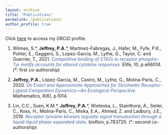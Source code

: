 ```yaml
---
layout: archive
title: "Publications"
permalink: /publications/
author_profile: true
---
```


Click [here](https://orcid.org/0000-0001-6476-0402) to access my ORCiD profile.  

1. Wilmes, S.\*, **Jeffrey, P.A.**\*, Martinez-Fabregas, J., Hafer, M., Fyfe, P.K., Pohler, E., Gaggero, S., Lopez-Garcia, M., Lythe, G., Taylor, C. and Guerrier, T., 2021. *<span style="color:#47689e">Competitive binding of STATs to receptor phospho-Tyr motifs accounts for altered cytokine responses.</span>* Elife, 10, p.e66014. (*: first co-authorship)

2. **Jeffrey, P.A.**, López-García, M., Castro, M., Lythe, G., Molina-París, C., 2020. *<span style="color:#47689e">On Exact and Approximate Approaches for Stochastic Receptor-Ligand Competition Dynamics—An Ecological Perspective.</span>* Mathematics, 8(6), p.1014.

3. Lin, C.C., Suen, K.M.\*, **Jeffrey, P.A.**\*, Wieteska, L., Stainthorp, A., Seiler, C., Koss, H., Molina-París, C., Miska, E.A., Ahmed, Z. and Ladbury, J.E., 2019. *<span style="color:#47689e">Receptor tyrosine kinases regulate signal transduction through a liquid-liquid phase separated state.</span>* bioRxiv, p.783720. (*: second co-authorship)
